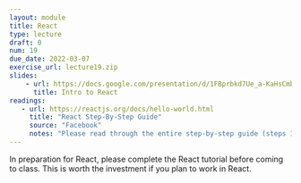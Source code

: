 ```yaml
---
layout: module
title: React
type: lecture
draft: 0
num: 19
due_date: 2022-03-07
exercise_url: lecture19.zip
slides:
    - url: https://docs.google.com/presentation/d/1FBprbkd7Ue_a-KaHsCmbGkrQcPAP14PmDvIqNXXfTJM/edit?usp=sharing
      title: Intro to React
readings:
   - url: https://reactjs.org/docs/hello-world.html
     title: "React Step-By-Step Guide"
     source: "Facebook"
     notes: "Please read through the entire step-by-step guide (steps 1-12). Investing in the reading will help you! It's not busywork."
---
```


In preparation for React, please complete the React tutorial before coming to class. This is worth the investment if you plan to work in React.